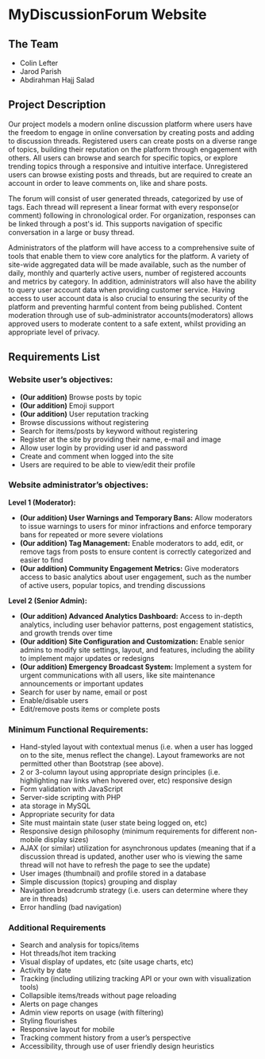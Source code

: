 # MyDiscussionForum Website

## The Team

- Colin Lefter
- Jarod Parish
- Abdirahman Hajj Salad

## Project Description

Our project models a modern online discussion platform where users have the freedom to engage in online conversation by creating posts and adding to discussion threads. Registered users can create posts on a diverse range of topics, building their reputation on the platform through engagement with others. All users can browse and search for specific topics, or explore trending topics through a responsive and intuitive interface. Unregistered users can browse existing posts and threads, but are required to create an account in order to leave comments on, like and share posts.

The forum will consist of user generated threads, categorized by use of tags. Each thread will represent a linear format with every response(or comment) following in chronological order. For organization, responses can be linked through a post's id. This supports navigation of specific conversation in a large or busy thread.

Administrators of the platform will have access to a comprehensive suite of tools that enable them to view core analytics for the platform. A variety of site-wide aggregated data will be made available, such as the number of daily, monthly and quarterly active users, number of registered accounts and metrics by category. In addition, administrators will also have the ability to query user account data when providing customer service. Having access to user account data is also crucial to ensuring the security of the platform and preventing harmful content from being published. Content moderation through use of sub-administrator accounts(moderators) allows approved users to moderate content to a safe extent, whilst providing an appropriate level of privacy.



## Requirements List

### Website user’s objectives:

- **(Our addition)** Browse posts by topic
- **(Our addition)** Emoji support
- **(Our addition)** User reputation tracking
- Browse discussions without registering
- Search for items/posts by keyword without registering
- Register at the site by providing their name, e-mail and image
- Allow user login by providing user id and password
- Create and comment when logged into the site
- Users are required to be able to view/edit their profile

### Website administrator’s objectives:

**Level 1 (Moderator):**

- **(Our addition) User Warnings and Temporary Bans:** Allow moderators to issue warnings to users for minor infractions and enforce temporary bans for repeated or more severe violations
- **(Our addition) Tag Management:** Enable moderators to add, edit, or remove tags from posts to ensure content is correctly categorized and easier to find
- **(Our addition) Community Engagement Metrics:** Give moderators access to basic analytics about user engagement, such as the number of active users, popular topics, and trending discussions

**Level 2 (Senior Admin):**

- **(Our addition) Advanced Analytics Dashboard:** Access to in-depth analytics, including user behavior patterns, post engagement statistics, and growth trends over time
- **(Our addition) Site Configuration and Customization:** Enable senior admins to modify site settings, layout, and features, including the ability to implement major updates or redesigns
- **(Our addition) Emergency Broadcast System:** Implement a system for urgent communications with all users, like site maintenance announcements or important updates
- Search for user by name, email or post
- Enable/disable users
- Edit/remove posts items or complete posts 

### Minimum Functional Requirements:

- Hand-styled layout with contextual menus (i.e. when a user has logged on to the site, menus reflect the change). Layout frameworks are not permitted other than Bootstrap (see above).
- 2 or 3-column layout using appropriate design principles (i.e. highlighting nav links when hovered over, etc) responsive design
- Form validation with JavaScript
- Server-side scripting with PHP
- ata storage in MySQL
- Appropriate security for data
- Site must maintain state (user state being logged on, etc)
- Responsive design philosophy (minimum requirements for different non-mobile display sizes)
- AJAX (or similar) utilization for asynchronous updates (meaning that if a discussion thread is updated, another user who is viewing the same thread will not have to refresh the page to see the update)
- User images (thumbnail) and profile stored in a database
- Simple discussion (topics) grouping and display
- Navigation breadcrumb strategy (i.e. users can determine where they are in threads)
- Error handling (bad navigation)

### Additional Requirements

- Search and analysis for topics/items
- Hot threads/hot item tracking
- Visual display of updates, etc (site usage charts, etc)
- Activity by date
- Tracking (including utilizing tracking API or your own with visualization tools)
- Collapsible items/treads without page reloading
- Alerts on page changes
- Admin view reports on usage (with filtering)
- Styling flourishes
- Responsive layout for mobile
- Tracking comment history from a user’s perspective
- Accessibility, through use of user friendly design heuristics
